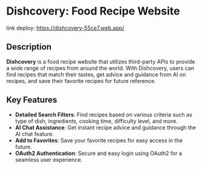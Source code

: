 

# Dishcovery: Food Recipe Website

link deploy: https://dishcovery-55ce7.web.app/

## Description

**Dishcovery** is a food recipe website that utilizes third-party APIs to provide a wide range of recipes from around the world. With Dishcovery, users can find recipes that match their tastes, get advice and guidance from AI on recipes, and save their favorite recipes for future reference.

## Key Features

- **Detailed Search Filters**: Find recipes based on various criteria such as type of dish, ingredients, cooking time, difficulty level, and more.
- **AI Chat Assistance**: Get instant recipe advice and guidance through the AI chat feature.
- **Add to Favorites**: Save your favorite recipes for easy access in the future.
- **OAuth2 Authentication**: Secure and easy login using OAuth2 for a seamless user experience.
